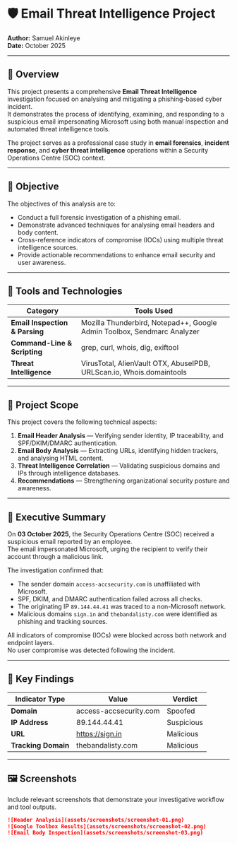 # 🛡️ Email Threat Intelligence Project

**Author:** Samuel Akinleye  
**Date:** October 2025  

---

## 🧭 Overview

This project presents a comprehensive **Email Threat Intelligence** investigation focused on analysing and mitigating a phishing-based cyber incident.  
It demonstrates the process of identifying, examining, and responding to a suspicious email impersonating Microsoft using both manual inspection and automated threat intelligence tools.

The project serves as a professional case study in **email forensics**, **incident response**, and **cyber threat intelligence** operations within a Security Operations Centre (SOC) context.

---

## 🎯 Objective

The objectives of this analysis are to:

- Conduct a full forensic investigation of a phishing email.  
- Demonstrate advanced techniques for analysing email headers and body content.  
- Cross-reference indicators of compromise (IOCs) using multiple threat intelligence sources.  
- Provide actionable recommendations to enhance email security and user awareness.

---

## 🧰 Tools and Technologies

| Category | Tools Used |
|-----------|-------------|
| **Email Inspection & Parsing** | Mozilla Thunderbird, Notepad++, Google Admin Toolbox, Sendmarc Analyzer |
| **Command-Line & Scripting** | grep, curl, whois, dig, exiftool |
| **Threat Intelligence** | VirusTotal, AlienVault OTX, AbuseIPDB, URLScan.io, Whois.domaintools |

---

## 🧪 Project Scope

This project covers the following technical aspects:

1. **Email Header Analysis** — Verifying sender identity, IP traceability, and SPF/DKIM/DMARC authentication.  
2. **Email Body Analysis** — Extracting URLs, identifying hidden trackers, and analysing HTML content.  
3. **Threat Intelligence Correlation** — Validating suspicious domains and IPs through intelligence databases.  
4. **Recommendations** — Strengthening organizational security posture and awareness.

---

## 🧠 Executive Summary

On **03 October 2025**, the Security Operations Centre (SOC) received a suspicious email reported by an employee.  
The email impersonated Microsoft, urging the recipient to verify their account through a malicious link.

The investigation confirmed that:

- The sender domain `access-accsecurity.com` is unaffiliated with Microsoft.  
- SPF, DKIM, and DMARC authentication failed across all checks.  
- The originating IP `89.144.44.41` was traced to a non-Microsoft network.  
- Malicious domains `sign.in` and `thebandalisty.com` were identified as phishing and tracking sources.  

All indicators of compromise (IOCs) were blocked across both network and endpoint layers.  
No user compromise was detected following the incident.

---

## 🧩 Key Findings

| Indicator Type | Value | Verdict |
|----------------|--------|----------|
| **Domain** | access-accsecurity.com | Spoofed |
| **IP Address** | 89.144.44.41 | Suspicious |
| **URL** | https://sign.in | Malicious |
| **Tracking Domain** | thebandalisty.com | Malicious |

---

## 🖼️ Screenshots

Include relevant screenshots that demonstrate your investigative workflow and tool outputs.

```markdown
![Header Analysis](assets/screenshots/screenshot-01.png)
![Google Toolbox Results](assets/screenshots/screenshot-02.png)
![Email Body Inspection](assets/screenshots/screenshot-03.png)
